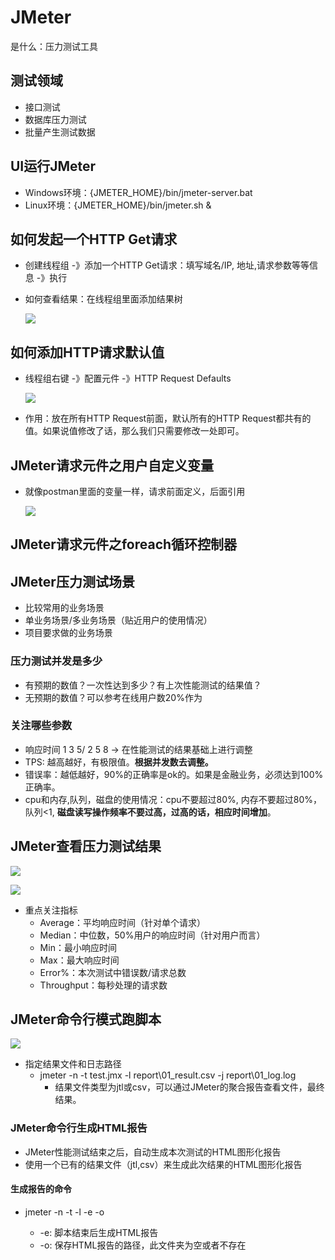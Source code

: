 # JMeter

是什么：压力测试工具

## 测试领域

- 接口测试
- 数据库压力测试
- 批量产生测试数据

## UI运行JMeter

- Windows环境：{JMETER_HOME}/bin/jmeter-server.bat
- Linux环境：{JMETER_HOME}/bin/jmeter.sh &

## 如何发起一个HTTP Get请求

- 创建线程组 -》添加一个HTTP Get请求：填写域名/IP, 地址,请求参数等等信息 -》执行

- 如何查看结果：在线程组里面添加结果树

    ![](./resource/add_http_request/view_result_tree.png)

## 如何添加HTTP请求默认值

- 线程组右键 -》配置元件 -》HTTP Request Defaults

    ![](./resource/add_http_request/http_default_value.png)

- 作用：放在所有HTTP Request前面，默认所有的HTTP Request都共有的值。如果说值修改了话，那么我们只需要修改一处即可。

## JMeter请求元件之用户自定义变量

- 就像postman里面的变量一样，请求前面定义，后面引用

    ![](./resource/add_http_request/user_defined_variables.png)

## JMeter请求元件之foreach循环控制器





## JMeter压力测试场景

- 比较常用的业务场景
- 单业务场景/多业务场景（贴近用户的使用情况）
- 项目要求做的业务场景

### 压力测试并发是多少

- 有预期的数值？一次性达到多少？有上次性能测试的结果值？
- 无预期的数值？可以参考在线用户数20%作为

### 关注哪些参数

- 响应时间 1 3 5/ 2 5 8 -> 在性能测试的结果基础上进行调整
- TPS: 越高越好，有极限值。**根据并发数去调整。**
- 错误率：越低越好，90%的正确率是ok的。如果是金融业务，必须达到100%正确率。
- cpu和内存,队列，磁盘的使用情况：cpu不要超过80%, 内存不要超过80%，队列<1, **磁盘读写操作频率不要过高，过高的话，相应时间增加**。

## JMeter查看压力测试结果

![](./resource/view_report/summary_report.png)

![](./resource/view_report/summary_report_parameter.png)

- 重点关注指标
    - Average：平均响应时间（针对单个请求）
    - Median：中位数，50%用户的响应时间（针对用户而言）
    - Min：最小响应时间
    - Max：最大响应时间
    - Error%：本次测试中错误数/请求总数
    - Throughput：每秒处理的请求数

## JMeter命令行模式跑脚本

![](./resource/command_line/cli.png)

- 指定结果文件和日志路径
    - jmeter -n -t test.jmx -l report\01_result.csv -j report\01_log.log
        - 结果文件类型为jtl或csv，可以通过JMeter的聚合报告查看文件，最终结果。

### JMeter命令行生成HTML报告

- JMeter性能测试结束之后，自动生成本次测试的HTML图形化报告
- 使用一个已有的结果文件（jtl,csv）来生成此次结果的HTML图形化报告

#### 生成报告的命令

- jmeter -n -t <test JMX file> -l <test log file> -e -o <Path to output folder>
    - -e: 脚本结束后生成HTML报告
    - -o: 保存HTML报告的路径，此文件夹为空或者不存在